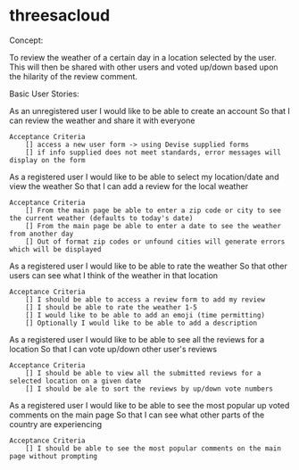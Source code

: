 threesacloud
============

Concept:

To review the weather of a certain day in a location selected by the user. This will then be shared with other users and voted up/down based upon the hilarity of the review comment.

Basic User Stories:

As an unregistered user 
I would like to be able to create an account
So that I can review the weather and share it with everyone

	Acceptance Criteria
		[] access a new user form -> using Devise supplied forms
		[] if info supplied does not meet standards, error messages will display on the form

As a registered user
I would like to be able to select my location/date and view the weather
So that I can add a review for the local weather
	
	Acceptance Criteria
		[] From the main page be able to enter a zip code or city to see the current weather (defaults to today's date)
		[] From the main page be able to enter a date to see the weather from another day
		[] Out of format zip codes or unfound cities will generate errors which will be displayed

As a registered user 
I would like to be able to rate the weather
So that other users can see what I think of the weather in that location

	Acceptance Criteria
		[] I should be able to access a review form to add my review
		[] I should be able to rate the weather 1-5
		[] I would like to be able to add an emoji (time permitting)
		[] Optionally I would like to be able to add a description

As a registered user 
I would like to be able to see all the reviews for a location
So that I can vote up/down other user's reviews

	Acceptance Criteria
		[] I should be able to view all the submitted reviews for a selected location on a given date
		[] I should be ale to sort the reviews by up/down vote numbers

As a registered user
I would like to be able to see the most popular up voted comments on the main page
So that I can see what other parts of the country are experiencing

	Acceptance Criteria
		[] I should be able to see the most popular comments on the main page without prompting



